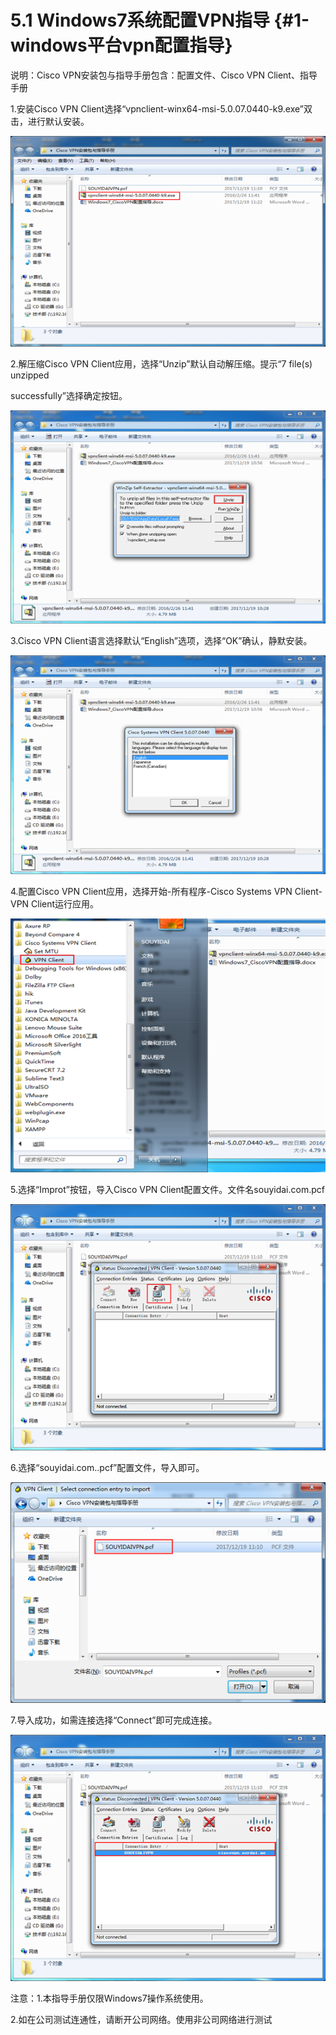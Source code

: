# 5.1 Windows7系统配置VPN指导 {#1-windows平台vpn配置指导}

说明：Cisco VPN安装包与指导手册包含：配置文件、Cisco VPN Client、指导手册

1.安装Cisco VPN Client选择“vpnclient-winx64-msi-5.0.07.0440-k9.exe”双击，进行默认安装。

![](/assets/import30.png)

2.解压缩Cisco VPN Client应用，选择“Unzip”默认自动解压缩。提示“7 file\(s\) unzipped

successfully”选择确定按钮。

![](/assets/import31.png)

3.Cisco VPN Client语言选择默认“English”选项，选择“OK”确认，静默安装。

![](/assets/import32.png)

4.配置Cisco VPN Client应用，选择开始-所有程序-Cisco Systems VPN Client-VPN Client运行应用。

![](/assets/import33.png)

5.选择“Improt”按钮，导入Cisco VPN Client配置文件。文件名souyidai.com.pcf

![](/assets/import34.png)

6.选择“souyidai.com..pcf”配置文件，导入即可。

![](/assets/import35.png)

7.导入成功，如需连接选择“Connect”即可完成连接。

![](/assets/import36.png)

注意：1.本指导手册仅限Windows7操作系统使用。

2.如在公司测试连通性，请断开公司网络。使用非公司网络进行测试

